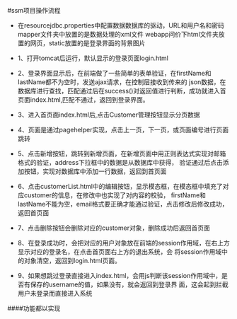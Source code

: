 ﻿#ssm项目操作流程

* 在resourcejdbc.properties中配置数据数据库的驱动，URL和用户名和密码
  mapper文件夹中放置的是数据处理的xml文件
  webapp问价下html文件夹放置的网页，static放置的是登录界面的背景图片
 

* 1、打开tomcat后运行，默认显示的登录页面login.html
* 2、登录界面显示后，在前端做了一些简单的表单验证，在firstName和lastName都不为空时，发送ajax请求，在控制层接收到传来的
json数据，在数据库进行查找，匹配通过后在success()对返回值进行判断，成功就进入首页面index.html,匹配不通过，返回到登录界面。
* 3、进入首页面index.html后,点击Customer管理按钮显示分页数据
* 4、页面是通过pagehelper实现，点击上一页，下一页，或页面编号进行页面跳转
* 5、点击新增按钮，跳转到新增页面，在新增页面中用正则表达式实现对邮箱格式的验证，address下拉框中的数据是从数据库中获得，
验证通过后点击添加按钮，实现对数据库中添加一行数据，返回到首页面
* 6、点击customerList.html中的编辑按钮，显示模态框，在模态框中填充了对应customer的信息，在修改中也实现了对内容的校验，
firstName和lastName不能为空，email格式要正确才能通过验证，点击修改后修改成功，返回首页面
* 7、点击删除按钮会删除对应的customer对象，删除成功后返回首页面
* 8、在登录成功时，会把对应的用户对象放在前端的session作用域，在右上方显示对应的登录名，在点击首页面右上方的退出系统，会
将session作用域中的对象清空，返回到login.html页面。
* 9、如果想跳过登录直接进入index.html，会用js判断该session作用域中，是否有保存的username的值，如果没有，就会返回到登录界
面，这会起到拦截用户未登录而直接进入系统

####功能都以实现